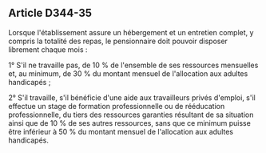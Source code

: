 ## Article D344-35

Lorsque l'établissement assure un hébergement et un entretien complet, y compris la totalité des repas, le
pensionnaire doit pouvoir disposer librement chaque mois :

1° S'il ne travaille pas, de 10 % de l'ensemble de ses ressources mensuelles et, au minimum, de 30 % du
montant mensuel de l'allocation aux adultes handicapés ;

2° S'il travaille, s'il bénéficie d'une aide aux travailleurs privés d'emploi, s'il effectue un stage de formation
professionnelle ou de rééducation professionnelle, du tiers des ressources garanties résultant de sa situation
ainsi que de 10 % de ses autres ressources, sans que ce minimum puisse être inférieur à 50 % du montant
mensuel de l'allocation aux adultes handicapés.

